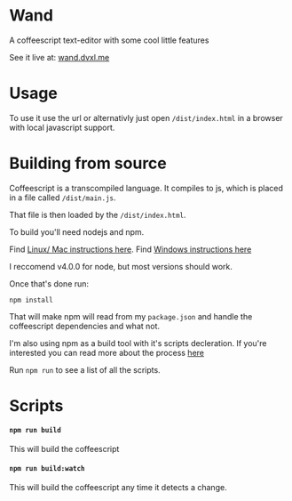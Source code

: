 
# Wand

A coffeescript text-editor with some cool little features

See it live at: [wand.dvxl.me](http://wand.dvxl.me)

# Usage

To use it use the url or alternativly just open `/dist/index.html` in 
a browser with local javascript support.

# Building from source

Coffeescript is a transcompiled language. It compiles to js, which
is placed in a file called `/dist/main.js`. 

That file is then loaded by the `/dist/index.html`.

To build you'll need nodejs and npm. 

Find [Linux/ Mac instructions here](https://docs.npmjs.com/getting-started/installing-node).
Find [Windows instructions here](http://blog.teamtreehouse.com/install-node-js-npm-windows)

I reccomend v4.0.0 for node, but most versions should work.

Once that's done run:

```
npm install
```

That will make npm will read from my `package.json` and handle the 
coffeescript dependencies and what not. 

I'm also using npm as a build tool with it's scripts decleration. If you're 
interested you can read more about the process 
[here](http://blog.keithcirkel.co.uk/how-to-use-npm-as-a-build-tool/) 

Run `npm run` to see a list of all the scripts.

# Scripts

#### `npm run build`
This will build the coffeescript

#### `npm run build:watch`
This will build the coffeescript any time it detects a change.

